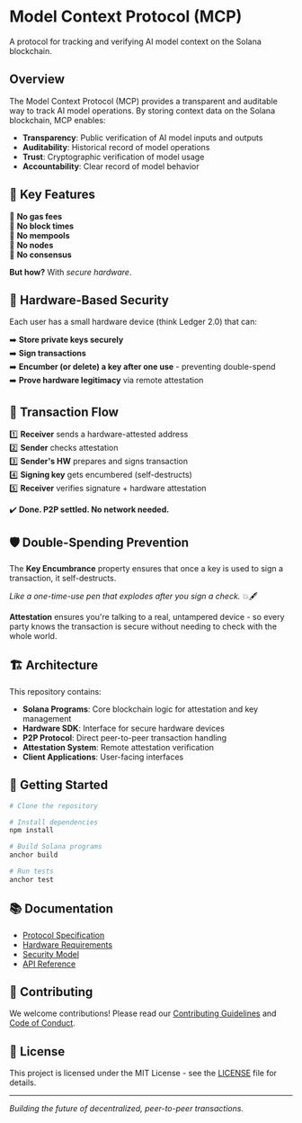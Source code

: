 # Model Context Protocol (MCP)

A protocol for tracking and verifying AI model context on the Solana blockchain.

## Overview

The Model Context Protocol (MCP) provides a transparent and auditable way to track AI model operations. By storing context data on the Solana blockchain, MCP enables:

- **Transparency**: Public verification of AI model inputs and outputs
- **Auditability**: Historical record of model operations
- **Trust**: Cryptographic verification of model usage
- **Accountability**: Clear record of model behavior

## 🚀 Key Features

🚫 **No gas fees**  
🚫 **No block times**  
🚫 **No mempools**  
🚫 **No nodes**  
🚫 **No consensus**  

**But how?** With *secure hardware*.

## 🔐 Hardware-Based Security

Each user has a small hardware device (think Ledger 2.0) that can:

➡️ **Store private keys securely**  
➡️ **Sign transactions**  
➡️ **Encumber (or delete) a key after one use** - preventing double-spend  
➡️ **Prove hardware legitimacy** via remote attestation  

## 🔄 Transaction Flow

1️⃣ **Receiver** sends a hardware-attested address  
2️⃣ **Sender** checks attestation  
3️⃣ **Sender's HW** prepares and signs transaction  
4️⃣ **Signing key** gets encumbered (self-destructs)  
5️⃣ **Receiver** verifies signature + hardware attestation  

✔️ **Done. P2P settled. No network needed.**

## 🛡️ Double-Spending Prevention

The **Key Encumbrance** property ensures that once a key is used to sign a transaction, it self-destructs.

*Like a one-time-use pen that explodes after you sign a check.* 💥🖋️

**Attestation** ensures you're talking to a real, untampered device - so every party knows the transaction is secure without needing to check with the whole world.

## 🏗️ Architecture

This repository contains:

- **Solana Programs**: Core blockchain logic for attestation and key management
- **Hardware SDK**: Interface for secure hardware devices
- **P2P Protocol**: Direct peer-to-peer transaction handling
- **Attestation System**: Remote attestation verification
- **Client Applications**: User-facing interfaces

## 🚀 Getting Started

```bash
# Clone the repository

# Install dependencies
npm install

# Build Solana programs
anchor build

# Run tests
anchor test
```

## 📚 Documentation

- [Protocol Specification](docs/protocol.md)
- [Hardware Requirements](docs/hardware.md)
- [Security Model](docs/security.md)
- [API Reference](docs/api.md)

## 🤝 Contributing

We welcome contributions! Please read our [Contributing Guidelines](CONTRIBUTING.md) and [Code of Conduct](CODE_OF_CONDUCT.md).

## 📄 License

This project is licensed under the MIT License - see the [LICENSE](LICENSE) file for details.

---

*Building the future of decentralized, peer-to-peer transactions.* 
